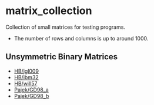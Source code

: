 # matrix_collection

Collection of small matrices for testing programs.
* The number of rows and columns is up to around 1000.

## Unsymmetric Binary Matrices
* [HB/jgl009](https://sparse.tamu.edu/HB/jgl009)
* [HB/ibm32](https://sparse.tamu.edu/HB/ibm32)
* [HB/will57](https://sparse.tamu.edu/HB/will57)
* [Pajek/GD98_a](https://sparse.tamu.edu/Pajek/GD98_a)
* [Pajek/GD98_b](https://sparse.tamu.edu/Pajek/GD98_b)
